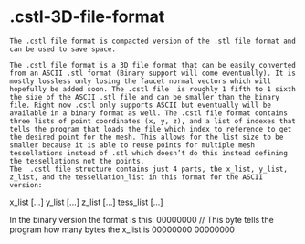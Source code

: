 # .cstl-3D-file-format
    The .cstl file format is compacted version of the .stl file format and can be used to save space.
    
    The .cstl file format is a 3D file format that can be easily converted from an ASCII .stl format (Binary support will come eventually). It is mostly lossless only losing the faucet normal vectors which will hopefully be added soon. The .cstl file  is roughly 1 fifth to 1 sixth the size of the ASCII .stl file and can be smaller than the binary file. Right now .cstl only supports ASCII but eventually will be available in a binary format as well. The .cstl file format contains three lists of point coordinates (x, y, z), and a list of indexes that tells the program that loads the file which index to reference to get the desired point for the mesh. This allows for the list size to be smaller because it is able to reuse points for multiple mesh tessellations instead of .stl which doesn’t do this instead defining the tessellations not the points.
    The  .cstl file structure contains just 4 parts, the x_list, y_list, z_list, and the tessellation_list in this format for the ASCII version:
x_list [...]
y_list [...]
z_list [...]
tess_list [...]

In the binary version the format is this:
00000000  // This byte tells the program how many bytes the x_list is
00000000 00000000  
